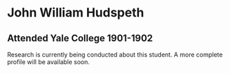 # John William Hudspeth
## Attended Yale College 1901-1902

Research is currently being conducted about this student. A more complete profile will be available soon.
